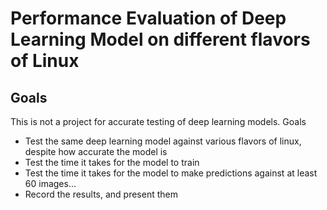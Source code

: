 # Performance Evaluation of Deep Learning Model on different flavors of Linux
## Goals
This is not a project for accurate testing of deep learning models.
Goals
* Test the same deep learning model against various flavors of linux, despite how accurate the model is
* Test the time it takes for the model to train
* Test the time it takes for the model to make predictions against at least 60 images...
* Record the results, and present them

